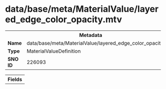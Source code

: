 <h1>data/base/meta/MaterialValue/layered_edge_color_opacity.mtv</h1><table><tr><th colspan="100%">Metadata</th></tr><tr><td><b>Name</b></td><td>data/base/meta/MaterialValue/layered_edge_color_opacity.mtv</td></tr><tr><td><b>Type</b></td><td>MaterialValueDefinition</td></tr><tr><td><b>SNO ID</b></td><td>226093</td></tr></table>

<table><tr><th colspan="100%">Fields</th></tr></table>

